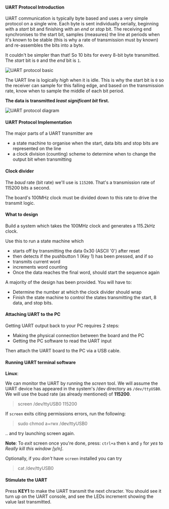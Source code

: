 #### UART Protocol Introduction

UART communication is typically byte based and uses a very simple protocol on a single wire. Each byte is sent individually serially, beginning with a _start_ bit and finishing with an _end_ or _stop_ bit. The receiving end synchronises to the start bit, samples (measures) the line at periods when it's known to be stable (this is why a rate of transmission must by known) and re-assembles the bits into a byte.

It couldn't be simpler than that! So 10 bits for every 8-bit byte transmitted. The _start_ bit is `0` and the _end_ bit is `1`.

![UART protocol basic](http://upload.wikimedia.org/wikipedia/commons/3/3d/Charactercode.png)

The UART line is logically _high_ when it is idle. This is why the start bit is `0` so the receiver can sample for this falling edge, and based on the transmission rate, know when to sample the middle of each bit period.

**The data is transmitted _least significant bit_ first.**

![UART protocol diagram](http://www.societyofrobots.com/images/microcontroller_uart_async.gif)

#### UART Protocol Implementation

The major parts of a UART transmitter are

* a state machine to organise when the start, data bits and stop bits are represented on the line
* a clock division (counting) scheme to determine when to change the output bit when transmitting

#### Clock divider

The _baud_ rate (bit rate) we'll use is `115200`. That's a transmission rate of 115200 bits a second.

The board's 100MHz clock must be divided down to this rate to drive the transmit logic.

#### What to design

Build a system which takes the 100MHz clock and generates a 115.2kHz clock.

Use this to run a state machine which

* starts off by transmitting the data 0x30 (ASCII '0') after reset
* then detects if the pushbutton 1 (Key 1) has been pressed, and if so
 * transmits current word
 * increments word counting
* Once the data reaches the final word, should start the sequence again

A majority of the design has been provided. You will have to:

* Determine the number at which the clock divider should wrap
* Finish the state machine to control the states transmitting the start, 8 data, and stop bits.

#### Attaching UART to the PC

Getting UART output back to your PC requires 2 steps:

* Making the physical connection between the board and the PC
* Getting the PC software to read the UART input

Then attach the UART board to the PC via a USB cable.

#### Running UART terminal software

**Linux**:

We can monitor the UART by running the _screen_ tool. We will assume the UART device has appeared in the system's /dev directory as `/dev/ttyUSB0`. We will use the buad rate (as already mentioned) of **115200**.

> screen /dev/ttyUSB0 115200

If `screen` exits citing permissions errors, run the following:

> sudo chmod a+rwx /dev/ttyUSB0

.. and try launching screen again.

**Note**: To _exit_ screen once you're done, press: `ctrl+a` then `k` and `y` for _yes_ to _Really kill this window [y/n]_.

Optionally, if you _don't_ have `screen` installed you can try

> cat /dev/ttyUSB0

#### Stimulate the UART

Press **KEY1** to make the UART transmit the next chracter. You should see it turn up on the UART console, and see the LEDs increment showing the value last transmitted.
